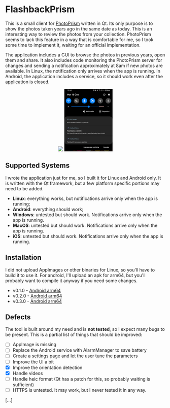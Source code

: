 # FlashbackPrism

This is a small client for [PhotoPrism](https://github.com/photoprism/photoprism) written in Qt. Its only purpose is to show the photos taken years ago in the same date as today. This is an interesting way to review the photos from your collection. PhotoPrism seems to lack this feature in a way that is comfortable for me, so I took some time to implement it, waiting for an official implementation.

The application includes a GUI to browse the photos in previous years, open them and share. It also includes code monitoring the PhotoPrism server for changes and sending a notification approximately at 8am if new photos are available. In Linux, the notification only arrives when the app is running. In Android, the application includes a service, so it should work even after the application is closed.

<p align="center">
  <img src="docs/shot.webp" width="30%" />
  <img src="docs/notifications.png" width="30%" />
</p>

## Supported Systems

I wrote the application just for me, so I built it for Linux and Android only. It is written with the Qt framework, but a few platform specific portions may need to be added.

* **Linux**: everything works, but notifications arrive only when the app is running;
* **Android**: everything should work;
* **Windows**: untested but should work. Notifications arrive only when the app is running.
* **MacOS**: untested but should work. Notifications arrive only when the app is running.
* **iOS**: untested but should work. Notifications arrive only when the app is running.

## Installation

I did not upload AppImages or other binaries for Linux, so you'll have to build it to use it. For android, I'll upload an apk for arm64, but you'll probably want to compile it anyway if you need some changes.

* v0.1.0 - [Android arm64](https://github.com/carlonluca/flashbackprism/releases/download/v0.1.0/flashbackprism-0.1.0-arm64.apk)
* v0.2.0 - [Android arm64](https://github.com/carlonluca/flashbackprism/releases/download/v0.2.0/flashbackprism-0.2.0.apk)
* v0.3.0 - [Android arm64](https://github.com/carlonluca/flashbackprism/releases/download/v0.3.0/flashbackprism-0.3.0.apk)

## Defects

The tool is built around my need and is **not tested**, so I expect many bugs to be present. This is a partial list of things that should be improved:

- [ ] AppImage is missing
- [ ] Replace the Android service with AlarmManager to save battery
- [ ] Create a settings page and let the user tune the parameters
- [ ] Improve the UI a bit
- [x] Improve the orientation detection
- [x] Handle videos
- [ ] Handle heic format (Qt has a patch for this, so probably waiting is sufficient)
- [ ] HTTPS is untested. It may work, but I never tested it in any way.

[...]
